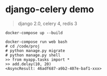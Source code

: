 # django-celery demo

> django 2.0, celery 4, redis 3

`docker-compose up --build`

```
docker-compose run web bash
# cd /code/proj
# python manage.py migrate
# python manage.py shell
>> from myapp.tasks import *
>> add.delay(10, 20)
<AsyncResult: 46adf687-a9b2-407e-baf1-xxx>
```
